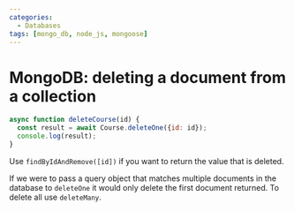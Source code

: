 ```yaml
---
categories:
  - Databases
tags: [mongo_db, node_js, mongoose]
---
```


# MongoDB: deleting a document from a collection

```js
async function deleteCourse(id) {
  const result = await Course.deleteOne({id: id});
  console.log(result);
}
```

Use `findByIdAndRemove([id])` if you want to return the value that is deleted.

If we were to pass a query object that matches multiple documents in the database to `deleteOne` it would only delete the first document returned. To delete all use `deleteMany`.
